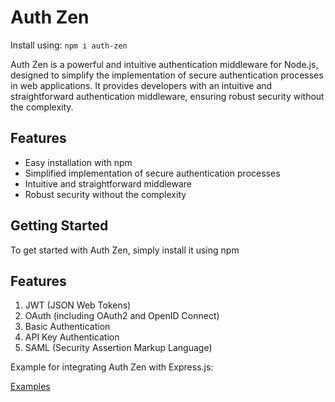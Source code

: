 # Auth Zen

Install using: `npm i auth-zen`

Auth Zen is a powerful and intuitive authentication middleware for Node.js, designed to simplify the implementation of secure authentication processes in web applications. It provides developers with an intuitive and straightforward authentication middleware, ensuring robust security without the complexity.

## Features

- Easy installation with npm
- Simplified implementation of secure authentication processes
- Intuitive and straightforward middleware
- Robust security without the complexity

## Getting Started

To get started with Auth Zen, simply install it using npm

## Features

1. JWT (JSON Web Tokens)
2. OAuth (including OAuth2 and OpenID Connect)
3. Basic Authentication
4. API Key Authentication
5. SAML (Security Assertion Markup Language)

Example for integrating Auth Zen with Express.js:

[Examples](https://github.com/sainikhil1605/auth-zen/tree/master/examples)
